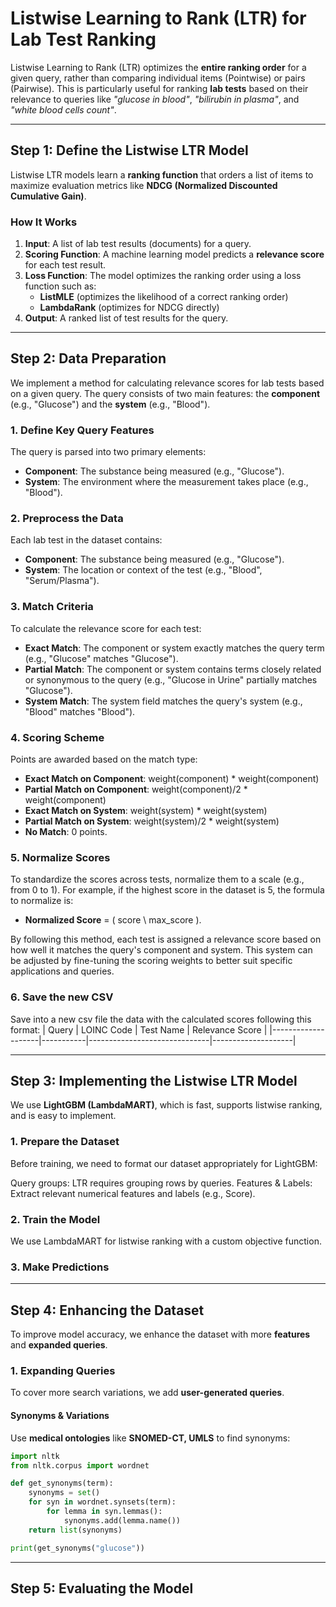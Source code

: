 # **Listwise Learning to Rank (LTR) for Lab Test Ranking**  
Listwise Learning to Rank (LTR) optimizes the **entire ranking order** for a given query, rather than comparing individual items (Pointwise) or pairs (Pairwise). This is particularly useful for ranking **lab tests** based on their relevance to queries like *"glucose in blood"*, *"bilirubin in plasma"*, and *"white blood cells count"*.  

---

## **Step 1: Define the Listwise LTR Model**  
Listwise LTR models learn a **ranking function** that orders a list of items to maximize evaluation metrics like **NDCG (Normalized Discounted Cumulative Gain)**.

### **How It Works**  
1. **Input**: A list of lab test results (documents) for a query.  
2. **Scoring Function**: A machine learning model predicts a **relevance score** for each test result.  
3. **Loss Function**: The model optimizes the ranking order using a loss function such as:
   - **ListMLE** (optimizes the likelihood of a correct ranking order)  
   - **LambdaRank** (optimizes for NDCG directly)  
4. **Output**: A ranked list of test results for the query.  

---

## **Step 2: Data Preparation**  

We implement a method for calculating relevance scores for lab tests based on a given query. The query consists of two main features: the **component** (e.g., "Glucose") and the **system** (e.g., "Blood"). 

### **1. Define Key Query Features**
   The query is parsed into two primary elements:
   - **Component**: The substance being measured (e.g., "Glucose").
   - **System**: The environment where the measurement takes place (e.g., "Blood").

### **2. Preprocess the Data**
   Each lab test in the dataset contains:
   - **Component**: The substance being measured (e.g., "Glucose").
   - **System**: The location or context of the test (e.g., "Blood", "Serum/Plasma").

### **3. Match Criteria**  
   To calculate the relevance score for each test:
   - **Exact Match**: The component or system exactly matches the query term (e.g., "Glucose" matches "Glucose").
   - **Partial Match**: The component or system contains terms closely related or synonymous to the query (e.g., "Glucose in Urine" partially matches "Glucose").
   - **System Match**: The system field matches the query's system (e.g., "Blood" matches "Blood").

### **4. Scoring Scheme**
   Points are awarded based on the match type:
   - **Exact Match on Component**:  weight(component) * weight(component)
   - **Partial Match on Component**: weight(component)/2 * weight(component)
   - **Exact Match on System**: weight(system) * weight(system)
   - **Partial Match on System**: weight(system)/2 * weight(system)
   - **No Match**: 0 points.

### **5. Normalize Scores**
   To standardize the scores across tests, normalize them to a scale (e.g., from 0 to 1). For example, if the highest score in the dataset is 5, the formula to normalize is:  
   - **Normalized Score** = \( score \ max_score \).

By following this method, each test is assigned a relevance score based on how well it matches the query's component and system. This system can be adjusted by fine-tuning the scoring weights to better suit specific applications and queries.

### **6. Save the new CSV**
Save into a new csv file the data with the calculated scores following this format:
| Query              | LOINC Code | Test Name                    | Relevance Score  |
|--------------------|-----------|------------------------------|--------------------|


---

## **Step 3: Implementing the Listwise LTR Model**  

We use **LightGBM (LambdaMART)**, which is fast, supports listwise ranking, and is easy to implement.

### **1. Prepare the Dataset**  
Before training, we need to format our dataset appropriately for LightGBM:

Query groups: LTR requires grouping rows by queries.
Features & Labels: Extract relevant numerical features and labels (e.g., Score).

### **2. Train the Model**  
We use LambdaMART for listwise ranking with a custom objective function.


### **3. Make Predictions**  


---

## **Step 4: Enhancing the Dataset**  

To improve model accuracy, we enhance the dataset with more **features** and **expanded queries**.

### **1. Expanding Queries**  
To cover more search variations, we add **user-generated queries**.

#### **Synonyms & Variations**  
Use **medical ontologies** like **SNOMED-CT, UMLS** to find synonyms:  

```python
import nltk
from nltk.corpus import wordnet

def get_synonyms(term):
    synonyms = set()
    for syn in wordnet.synsets(term):
        for lemma in syn.lemmas():
            synonyms.add(lemma.name())
    return list(synonyms)

print(get_synonyms("glucose"))
```

---

## **Step 5: Evaluating the Model**  


